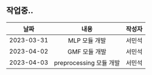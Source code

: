 작업중..
---
|날짜|내용|작성자|
|:---:|:---:|:---:|
|2023-03-31|MLP 모듈 개발|서민석|
|2023-04-02|GMF 모듈 개발|서민석|
|2023-04-03|preprocessing 모듈 개발|서민석|
